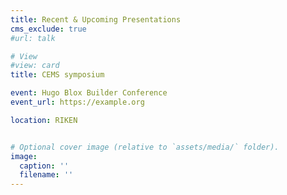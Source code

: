 ```yaml
---
title: Recent & Upcoming Presentations
cms_exclude: true
#url: talk

# View
#view: card
title: CEMS symposium

event: Hugo Blox Builder Conference
event_url: https://example.org

location: RIKEN


# Optional cover image (relative to `assets/media/` folder).
image:
  caption: ''
  filename: ''
---
```

